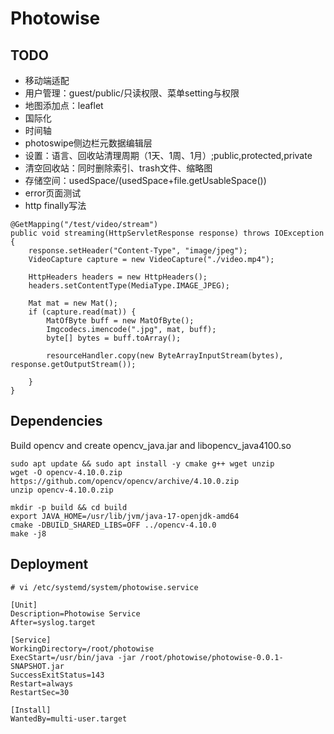 # Photowise

## TODO
- 移动端适配
- 用户管理：guest/public/只读权限、菜单setting与权限
- 地图添加点：leaflet
- 国际化
- 时间轴
- photoswipe侧边栏元数据编辑层
- 设置：语言、回收站清理周期（1天、1周、1月）;public,protected,private
- 清空回收站：同时删除索引、trash文件、缩略图
- 存储空间：usedSpace/(usedSpace+file.getUsableSpace())
- error页面测试
- http finally写法

```
@GetMapping("/test/video/stream")
public void streaming(HttpServletResponse response) throws IOException {
    response.setHeader("Content-Type", "image/jpeg");
    VideoCapture capture = new VideoCapture("./video.mp4");

    HttpHeaders headers = new HttpHeaders();
    headers.setContentType(MediaType.IMAGE_JPEG);

    Mat mat = new Mat();
    if (capture.read(mat)) {
        MatOfByte buff = new MatOfByte();
        Imgcodecs.imencode(".jpg", mat, buff);
        byte[] bytes = buff.toArray();

        resourceHandler.copy(new ByteArrayInputStream(bytes), response.getOutputStream());

    }
}
```

## Dependencies

Build opencv and create opencv_java.jar and libopencv_java4100.so
```
sudo apt update && sudo apt install -y cmake g++ wget unzip
wget -O opencv-4.10.0.zip https://github.com/opencv/opencv/archive/4.10.0.zip
unzip opencv-4.10.0.zip

mkdir -p build && cd build
export JAVA_HOME=/usr/lib/jvm/java-17-openjdk-amd64
cmake -DBUILD_SHARED_LIBS=OFF ../opencv-4.10.0
make -j8
```

## Deployment

```
# vi /etc/systemd/system/photowise.service

[Unit]
Description=Photowise Service
After=syslog.target

[Service]
WorkingDirectory=/root/photowise
ExecStart=/usr/bin/java -jar /root/photowise/photowise-0.0.1-SNAPSHOT.jar
SuccessExitStatus=143
Restart=always
RestartSec=30

[Install]
WantedBy=multi-user.target
```